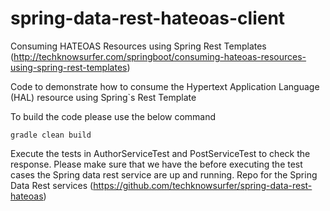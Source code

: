 # spring-data-rest-hateoas-client
Consuming HATEOAS Resources using Spring Rest Templates (http://techknowsurfer.com/springboot/consuming-hateoas-resources-using-spring-rest-templates)

Code to demonstrate how to consume the Hypertext Application Language (HAL) resource using Spring`s Rest Template


To build the code please use the below command

    gradle clean build

Execute the tests in AuthorServiceTest and PostServiceTest to check the response. Please make sure that we have the before
 executing the test cases the Spring data rest service are up and running. Repo for the Spring Data Rest services (https://github.com/techknowsurfer/spring-data-rest-hateoas)




